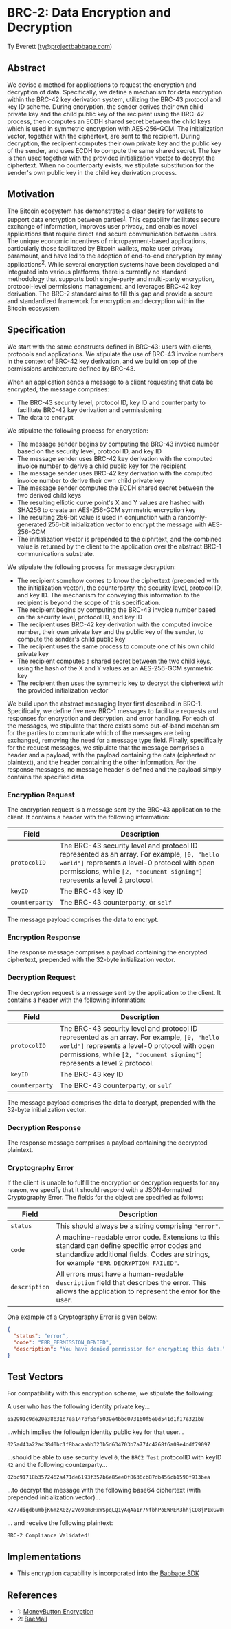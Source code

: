 # BRC-2: Data Encryption and Decryption

Ty Everett (ty@projectbabbage.com)

## Abstract

We devise a method for applications to request the encryption and decryption of data. Specifically, we define a mechanism for data encryption within the BRC-42 key derivation system, utilizing the BRC-43 protocol and key ID scheme. During encryption, the sender derives their own child private key and the child public key of the recipient using the BRC-42 process, then computes an ECDH shared secret between the child keys which is used in symmetric encryption with AES-256-GCM. The initialization vector, together with the ciphertext, are sent to the recipient. During decryption, the recipient computes their own private key and the public key of the sender, and uses ECDH to compute the same shared secret. The key is then used together with the provided initialization vector to decrypt the ciphertext. When no counterparty exists, we stipulate substitution for the sender's own public key in the child key derivation process.

## Motivation

The Bitcoin ecosystem has demonstrated a clear desire for wallets to support data encryption between parties<sup>[1](#footnote-1)</sup>. This capability facilitates secure exchange of information, improves user privacy, and enables novel applications that require direct and secure communication between users. The unique economic incentives of micropayment-based applications, particularly those facilitated by Bitcoin wallets, make user privacy paramount, and have led to the adoption of end-to-end encryption by many applications<sup>[2](#footnote-2)</sup>. While several encryption systems have been developed and integrated into various platforms, there is currently no standard methodology that supports both single-party and multi-party encryption, protocol-level permissions management, and leverages BRC-42 key derivation. The BRC-2 standard aims to fill this gap and provide a secure and standardized framework for encryption and decryption within the Bitcoin ecosystem.

## Specification

We start with the same constructs defined in BRC-43: users with clients, protocols and applications. We stipulate the use of BRC-43 invoice numbers in the context of BRC-42 key derivation, and we build on top of the permissions architecture defined by BRC-43.

When an application sends a message to a client requesting that data be encrypted, the message comprises:
- The BRC-43 security level, protocol ID, key ID and counterparty to facilitate BRC-42 key derivation and permissioning
- The data to encrypt

We stipulate the following process for encryption:
- The message sender begins by computing the BRC-43 invoice number based on the security level, protocol ID, and key ID
- The message sender uses BRC-42 key derivation with the computed invoice number to derive a child public key for the recipient
- The message sender uses BRC-42 key derivation with the computed invoice number to derive their own child private key
- The message sender computes the ECDH shared secret between the two derived child keys
- The resulting elliptic curve point's X and Y values are hashed with SHA256 to create an AES-256-GCM symmetric encryption key
- The resulting 256-bit value is used in conjunction with a randomly-generated 256-bit initialization vector to encrypt the message with AES-256-GCM
- The initialization vector is prepended to the ciphrtext, and the combined value is returned by the client to the application over the abstract BRC-1 communications substrate.

We stipulate the following process for message decryption:
- The recipient somehow comes to know the ciphertext (prepended with the initialization vector), the counterparty, the security level, protocol ID, and key ID. The mechanism for conveying this information to the recipient is beyond the scope of this specification.
- The recipient begins by computing the BRC-43 invoice number based on the security level, protocol ID, and key ID
- The recipient uses BRC-42 key derivation with the computed invoice number, their own private key and the public key of the sender, to compute the sender's child public key
- The recipient uses the same process to compute one of his own child private key
- The recipient computes a shared secret between the two child keys, using the hash of the X and Y values as an AES-256-GCM symmetric key
- The recipient then uses the symmetric key to decrypt the ciphertext with the provided initialization vector

We build upon the abstract messaging layer first described in BRC-1. Specifically, we define five new BRC-1 messages to facilitate requests and responses for encryption and decryption, and error handling. For each of the messages, we stipulate that there exists some out-of-band mechanism for the parties to communicate which of the messages are being exchanged, removing the need for a message type field. Finally, specifically for the request messages, we stipulate that the message comprises a header and a payload, with the payload containing the data (ciphertext or plaintext), and the header containing the other information. For the response messages, no message header is defined and the payload simply contains the specified data.

### Encryption Request

The encryption request is a message sent by the BRC-43 application to the client. It contains a header with the following information:

Field          | Description
---------------|-------------------------
`protocolID`   | The BRC-43 security level and protocol ID represented as an array. For example, `[0, "hello world"]` represents a level-0 protocol with open permissions, while `[2, "document signing"]` represents a level 2 protocol.
`keyID`        | The BRC-43 key ID
`counterparty` | The BRC-43 counterparty, or `self`

The message payload comprises the data to encrypt.

### Encryption Response

The response message comprises a payload containing the encrypted ciphertext, prepended with the 32-byte initialization vector.

### Decryption Request

The decryption request is a message sent by the application to the client. It contains a header with the following information:

Field          | Description
---------------|-------------------------
`protocolID`   | The BRC-43 security level and protocol ID represented as an array. For example, `[0, "hello world"]` represents a level-0 protocol with open permissions, while `[2, "document signing"]` represents a level 2 protocol.
`keyID`        | The BRC-43 key ID
`counterparty` | The BRC-43 counterparty, or `self`

The message payload comprises the data to decrypt, prepended with the 32-byte initialization vector.

### Decryption Response

The response message comprises a payload containing the decrypted plaintext.

### Cryptography Error

If the client is unable to fulfill the encryption or decryption requests for any reason, we specify that it should respond with a JSON-formatted Cryptography Error. The fields for the object are specified as follows:

Field         | Description
--------------|--------------------------
`status`      | This should always be a string comprising `"error"`.
`code`        | A machine-readable error code. Extensions to this standard can define specific error codes and standardize additional fields. Codes are strings, for example `"ERR_DECRYPTION_FAILED"`.
`description` | All errors must have a human-readable `description` field that describes the error. This allows the application to represent the error for the user.

One example of a Cryptography Error is given below:

```json
{
  "status": "error",
  "code": "ERR_PERMISSION_DENIED",
  "description": "You have denied permission for encrypting this data."
}
```

## Test Vectors

For compatibility with this encryption scheme, we stipulate the following:

A user who has the following identity private key...

```
6a2991c9de20e38b31d7ea147bf55f5039e4bbc073160f5e0d541d1f17e321b8
```

...which implies the followign identity public key for that user...

```
025ad43a22ac38d0bc1f8bacaabb323b5d634703b7a774c4268f6a09e4ddf79097
```

...should be able to use security level `0`, the `BRC2 Test` protocolID with keyID `42` and the following counterparty...

```
02bc91718b3572462a471de6193f357b6e85ee0f8636cb87db456cb1590f913bea
```

...to decrypt the message with the following base64 ciphertext (with prepended initialization vector)...

```
x277digdbumbjK6mzX0z/2Vo9em8HxWSpqLQ1yAgAa1r7NfbhPoEWREM3hhjCD8jP1xGvUcp31mw9SzO5TDr5eiKxKivuvHeVAnr
```

... and receive the following plaintext:

```
BRC-2 Compliance Validated!
```

## Implementations

- This encryption capability is incorporated into the [Babbage SDK](https://github.com/p2ppsr/babbage-sdk)

## References

- <a name="footnote-1">1</a>: [MoneyButton Encryption](https://github.com/moneybutton/docs/blob/master/docs/mb-encryption.md)
- <a name="footnote-2">2</a>: [BaeMail](https://baemail.me/)